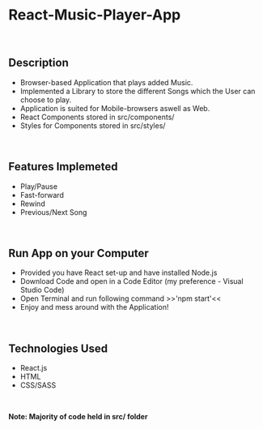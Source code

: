 # React-Music-Player-App

<br/>

## Description
- Browser-based Application that plays added Music. 
- Implemented a Library to store the different Songs which the User can choose to play. 
- Application is suited for Mobile-browsers aswell as Web.
- React Components stored in src/components/
- Styles for Components stored in src/styles/ 

<br/>

## Features Implemeted
- Play/Pause
- Fast-forward 
- Rewind 
- Previous/Next Song

<br/>

## Run App on your Computer
- Provided you have React set-up and have installed Node.js
- Download Code and open in a Code Editor (my preference - Visual Studio Code)
- Open Terminal and run following command >>'npm start'<<
- Enjoy and mess around with the Application!

<br/>

## Technologies Used
- React.js
- HTML
- CSS/SASS

<br/>

**Note: Majority of code held in src/ folder**
